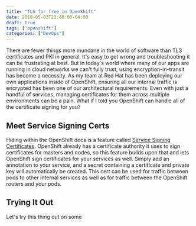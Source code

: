 ```yaml
---
title: "TLS for free in OpenShift"
date: 2018-05-03T22:48:00-04:00
draft: true
tags: ["openshift"]
categories: ["DevOps"]
---
```

There are fewer things more mundane in the world of software than TLS certificates and PKI in general. It's easy to get wrong and troubleshooting it can be frustrating at best. But in today's world where many of our apps are running in cloud networks we can't fully trust, using encryption-in-transit has become a necessity. As my team at Red Hat has been deploying our own applications inside of OpenShift, ensuring all our internal traffic is encrypted has been one of our architectural requirements. Even with just a handful of services, managing certificates for them across multiple environments can be a pain. What if I told you OpenShift can handle all of the certificate signing for you?
<!--more-->

## Meet Service Signing Certs

Hiding within the OpenShift docs is a feature called [Service Signing Certificates](https://docs.openshift.com/container-platform/3.10/dev_guide/secrets.html#service-serving-certificate-secrets). OpenShift already has a certificate authority it uses to sign certificates for masters and nodes, so this feature builds upon that and lets OpenShift sign certificates for your services as well. Simply add an annotation to your service, and a secret containing a certificate and private key will automatically be created. This cert can be used for traffic between pods to other internal services as well as for traffic between the OpenShift routers and your pods.

## Trying It Out

Let's try this thing out on some
